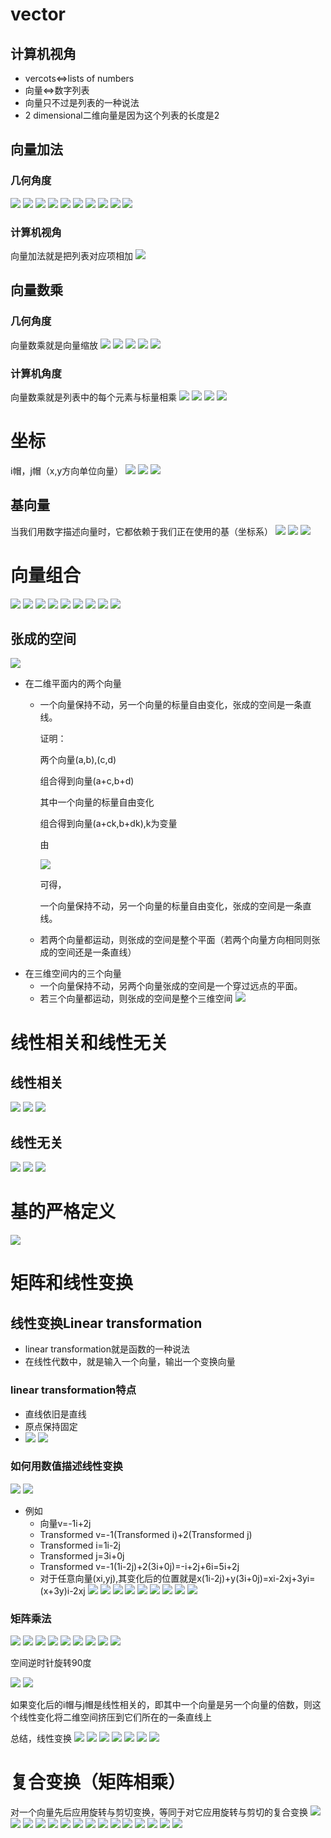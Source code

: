 # vector
## 计算机视角
* vercots<=>lists of numbers
* 向量<=>数字列表
* 向量只不过是列表的一种说法
* 2 dimensional二维向量是因为这个列表的长度是2


## 向量加法
### 几何角度
![](images/vector-addition/1.jpg)
![](images/vector-addition/2.jpg)
![](images/vector-addition/3.jpg)
![](images/vector-addition/4.jpg)
![](images/vector-addition/5.jpg)
![](images/vector-addition/6.jpg)
![](images/vector-addition/7.jpg)
![](images/vector-addition/8.jpg)
![](images/vector-addition/9.jpg)
![](images/vector-addition/10.jpg)

### 计算机视角
向量加法就是把列表对应项相加
![](images/vector-addition/11.jpg)

## 向量数乘
### 几何角度
向量数乘就是向量缩放
![](images/scalar-multipication/1.jpg)
![](images/scalar-multipication/2.jpg)
![](images/scalar-multipication/3.jpg)
![](images/scalar-multipication/4.jpg)
![](images/scalar-multipication/5.jpg)
### 计算机角度
向量数乘就是列表中的每个元素与标量相乘
![](images/scalar-multipication/6.jpg)
![](images/scalar-multipication/7.jpg)
![](images/scalar-multipication/8.jpg)
![](images/scalar-multipication/9.jpg)

# 坐标
i帽，j帽（x,y方向单位向量）
![](images/linear-combination/1.jpg)
![](images/linear-combination/2.jpg)
![](images/linear-combination/3.jpg)
## 基向量
当我们用数字描述向量时，它都依赖于我们正在使用的基（坐标系）
![](images/linear-combination/4.jpg)
![](images/linear-combination/5.jpg)
![](images/linear-combination/6.jpg)

# 向量组合
![](images/linear-combination/7.jpg)
![](images/linear-combination/8.jpg)
![](images/linear-combination/9.jpg)
![](images/linear-combination/10.jpg)
![](images/linear-combination/11.jpg)
![](images/linear-combination/12.jpg)
![](images/linear-combination/13.jpg)
![](images/linear-combination/14.jpg)
![](images/linear-combination/15.jpg)
## 张成的空间
![](images/linear-combination/16.jpg)

* 在二维平面内的两个向量
    * 一个向量保持不动，另一个向量的标量自由变化，张成的空间是一条直线。

        证明：

        两个向量(a,b),(c,d)

        组合得到向量(a+c,b+d)

        其中一个向量的标量自由变化

        组合得到向量(a+ck,b+dk),k为变量

        由

        ![](images/linear-combination/math1.gif)

        可得，

        一个向量保持不动，另一个向量的标量自由变化，张成的空间是一条直线。

    * 若两个向量都运动，则张成的空间是整个平面（若两个向量方向相同则张成的空间还是一条直线）
* 在三维空间内的三个向量
    * 一个向量保持不动，另两个向量张成的空间是一个穿过远点的平面。
    * 若三个向量都运动，则张成的空间是整个三维空间
    ![](images/linear-combination/17.jpg)

# 线性相关和线性无关
## 线性相关
![](images/linear-combination/18.jpg)
![](images/linear-combination/19.jpg)
![](images/linear-combination/20.jpg)
## 线性无关
![](images/linear-combination/21.jpg)
![](images/linear-combination/22.jpg)
![](images/linear-combination/23.jpg)
# 基的严格定义
![](images/linear-combination/24.jpg)

# 矩阵和线性变换
## 线性变换Linear transformation

* linear transformation就是函数的一种说法
* 在线性代数中，就是输入一个向量，输出一个变换向量
### linear transformation特点
* 直线依旧是直线
* 原点保持固定
* ![](images/linear-transformation/1.jpg)
![](images/linear-transformation/2.jpg)

### 如何用数值描述线性变换
![](images/linear-transformation/3.jpg)
![](images/linear-transformation/4.jpg)
* 例如
    * 向量v=-1i+2j
    * Transformed v=-1(Transformed i)+2(Transformed j)
    * Transformed i=1i-2j
    * Transformed j=3i+0j
    * Transformed v=-1(1i-2j)+2(3i+0j)=-i+2j+6i=5i+2j
    * 对于任意向量(xi,yj),其变化后的位置就是x(1i-2j)+y(3i+0j)=xi-2xj+3yi=(x+3y)i-2xj
![](images/linear-transformation/5.jpg)
![](images/linear-transformation/6.jpg)
![](images/linear-transformation/7.jpg)
![](images/linear-transformation/8.jpg)
![](images/linear-transformation/9.jpg)
![](images/linear-transformation/10.jpg)
![](images/linear-transformation/11.jpg)
![](images/linear-transformation/12.jpg)
![](images/linear-transformation/13.jpg)
### 矩阵乘法
![](images/linear-transformation/14.jpg)
![](images/linear-transformation/15.jpg)
![](images/linear-transformation/16.jpg)
![](images/linear-transformation/17.jpg)
![](images/linear-transformation/18.jpg)
![](images/linear-transformation/19.jpg)
![](images/linear-transformation/20.jpg)
![](images/linear-transformation/21.jpg)
![](images/linear-transformation/22.jpg)

空间逆时针旋转90度

![](images/linear-transformation/23.jpg)
![](images/linear-transformation/24.jpg)

如果变化后的i帽与j帽是线性相关的，即其中一个向量是另一个向量的倍数，则这个线性变化将二维空间挤压到它们所在的一条直线上

总结，线性变换
![](images/linear-transformation/25.jpg)
![](images/linear-transformation/26.jpg)
![](images/linear-transformation/27.jpg)
![](images/linear-transformation/28.jpg)
![](images/linear-transformation/29.jpg)
![](images/linear-transformation/30.jpg)
![](images/linear-transformation/31.jpg)

# 复合变换（矩阵相乘）
对一个向量先后应用旋转与剪切变换，等同于对它应用旋转与剪切的复合变换
![](images/composition/1.jpg)
![](images/composition/2.jpg)
![](images/composition/3.jpg)
![](images/composition/4.jpg)
![](images/composition/5.jpg)
![](images/composition/6.jpg)
![](images/composition/7.jpg)
![](images/composition/8.jpg)
![](images/composition/9.jpg)
![](images/composition/10.jpg)
![](images/composition/11.jpg)
![](images/composition/12.jpg)
![](images/composition/13.jpg)
![](images/composition/14.jpg)
![](images/composition/15.jpg)
